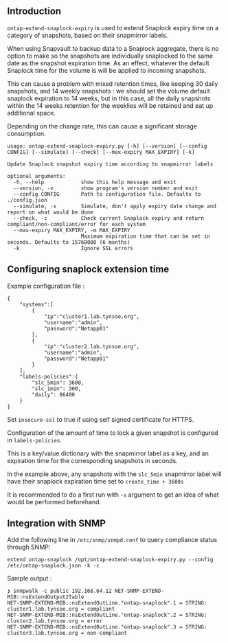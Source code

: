 ## Introduction

`ontap-extend-snaplock-expiry` is used to extend Snaplock expiry time on a category of snapshots, based on their snapmirror labels.

When using Snapvault to backup data to a Snaplock aggregate, there is no option to make so the snapshots are individually snaplocked to the same date as the snapshot expiration time. As an effect, whatever the default Snaplock time for the volume is will be applied to incoming snapshots.

This can cause a problem with mixed retention times, like keeping 30 daily snapshots, and 14 weekly snapshots : we should set the volume default snaplock expiration to 14 weeks, but in this case, all the daily snapshots within the 14 weeks retention for the weeklies will be retained and eat up additional space.

Depending on the change rate, this can cause a significant storage consumption.

```
usage: ontap-extend-snaplock-expiry.py [-h] [--version] [--config CONFIG] [--simulate] [--check] [--max-expiry MAX_EXPIRY] [-k]

Update Snaplock snapshot expiry time according to snapmirror labels

optional arguments:
  -h, --help            show this help message and exit
  --version, -v         show program's version number and exit
  --config CONFIG       Path to configuration file. Defaults to ./config.json
  --simulate, -s        Simulate, don't apply expiry date change and report on what would be done
  --check, -c           Check current Snaplock expiry and return compliant/non-compliant/error for each system
  --max-expiry MAX_EXPIRY, -m MAX_EXPIRY
                        Maximum expiration time that can be set in seconds. Defaults to 15768000 (6 months)
  -k                    Ignore SSL errors
```

## Configuring snaplock extension time

Example configuration file :

```
{
    "systems":[
        {
            "ip":"cluster1.lab.tynsoe.org",
            "username":"admin",
            "password":"Netapp01"
        },
        {
            "ip":"cluster2.lab.tynsoe.org",
            "username":"admin",
            "password":"Netapp01"
        }
    ],
    "labels-policies":{
        "slc_5min": 3600,
        "slc_1min": 300,
        "daily": 86400
    }
}
```

Set `insecure-ssl` to true if using self signed certificate for HTTPS.

Configuration of the amount of time to lock a given snapshot is configured in `labels-policies`.

This is a key/value dictionary with the snapmirror label as a key, and an expiration time for the corresponding snapshots in seconds.

In the example above, any snapshots with the `slc_5min` snapmirror label will have their snaplock expiration time set to `create_time + 3600s`

It is recommended to do a first run with `-s` argument to get an idea of what would be performed beforehand.

## Integration with SNMP

Add the following line in `/etc/snmp/snmpd.conf` to query compliance status through SNMP:

```
extend ontap-snaplock /opt/ontap-extend-snaplock-expiry.py --config /etc/ontap-snaplock.json -k -c
```

Sample output :

```
❯ snmpwalk -c public 192.168.64.12 NET-SNMP-EXTEND-MIB::nsExtendOutput2Table
NET-SNMP-EXTEND-MIB::nsExtendOutLine."ontap-snaplock".1 = STRING: cluster1.lab.tynsoe.org = compliant
NET-SNMP-EXTEND-MIB::nsExtendOutLine."ontap-snaplock".2 = STRING: cluster2.lab.tynsoe.org = error
NET-SNMP-EXTEND-MIB::nsExtendOutLine."ontap-snaplock".3 = STRING: cluster3.lab.tynsoe.org = non-compliant
```